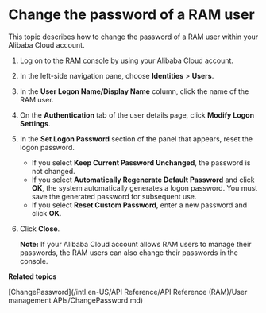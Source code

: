 # Change the password of a RAM user

This topic describes how to change the password of a RAM user within your Alibaba Cloud account.

1.  Log on to the [RAM console](https://ram.console.aliyun.com/) by using your Alibaba Cloud account.

2.  In the left-side navigation pane, choose **Identities** \> **Users**.

3.  In the **User Logon Name/Display Name** column, click the name of the RAM user.

4.  On the **Authentication** tab of the user details page, click **Modify Logon Settings**.

5.  In the **Set Logon Password** section of the panel that appears, reset the logon password.

    -   If you select **Keep Current Password Unchanged**, the password is not changed.
    -   If you select **Automatically Regenerate Default Password** and click **OK**, the system automatically generates a logon password. You must save the generated password for subsequent use.
    -   If you select **Reset Custom Password**, enter a new password and click **OK**.
6.  Click **Close**.

    **Note:** If your Alibaba Cloud account allows RAM users to manage their passwords, the RAM users can also change their passwords in the console.


**Related topics**  


[ChangePassword](/intl.en-US/API Reference/API Reference (RAM)/User management APIs/ChangePassword.md)

